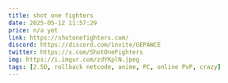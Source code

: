 ```yaml
---
title: shot one fighters
date: 2025-05-12 11:57:29
price: n/a yet
link: https://shotonefighters.com/
discord: https://discord.com/invite/GEPAWCE
twitter: https://x.com/ShotOneFighters
img: https://i.imgur.com/zdYKplN.jpeg
tags: [2.5D, rollback netcode, anime, PC, online PvP, crazy]
---
```

